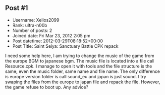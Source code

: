 ## Post #1
- Username: Xellos2099
- Rank: ultra-n00b
- Number of posts: 2
- Joined date: Fri Mar 23, 2012 2:05 pm
- Post datetime: 2012-03-29T08:18:52+00:00
- Post Title: Saint Seiya: Sanctuary Battle  CPK repack

I need some help here, I am trying to change the music of the game from the europe BGM to japanese bgm.  The music file is located into a file call Resource.cpk.  I manage to open it with tools and the file structure is the same, even the music folder, same name and file name.  The only difference is europe version folder is call sound_eu and japan is just sound.  I try swaping the files from the europe to japan file and repack the file.  However, the game refuse to boot up.  Any advice?
